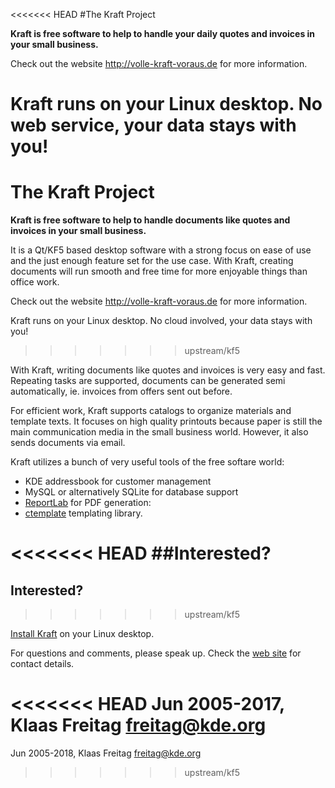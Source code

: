 <<<<<<< HEAD
#The Kraft Project

**Kraft is free software to help to handle your daily quotes and invoices
in your small business.**

Check out the website http://volle-kraft-voraus.de for more information.

Kraft runs on your Linux desktop. No web service, your data stays with you!
=======
# The Kraft Project

**Kraft is free software to help to handle documents like quotes and invoices
in your small business.**

It is a Qt/KF5 based desktop software with a strong focus on ease of use
and the just enough feature set for the use case. With Kraft, creating documents
will run smooth and free time for more enjoyable things than office work.

Check out the website http://volle-kraft-voraus.de for more information.

Kraft runs on your Linux desktop. No cloud involved, your data stays with you!
>>>>>>> upstream/kf5

With Kraft, writing documents like quotes and invoices is very easy and fast.
Repeating tasks are supported, documents can be generated semi automatically,
ie. invoices from offers sent out before.

For efficient work, Kraft supports catalogs to organize materials and
template texts. It focuses on high quality printouts because paper is
still the main communication media in the small business world. However,
it also sends documents via email.

Kraft utilizes a bunch of very useful tools of the free softare world:
- KDE addressbook for customer management
- MySQL or alternatively SQLite for database support
- [ReportLab](http://www.reportlab.com/opensource/) for PDF generation:
- [ctemplate](https://github.com/OlafvdSpek/ctemplate) templating library.

<<<<<<< HEAD
##Interested?
=======
## Interested?
>>>>>>> upstream/kf5

[Install Kraft](http://volle-kraft-voraus.de/Main/Download) on your Linux desktop.

For questions and comments, please speak up. Check the [web site](http://volle-kraft-voraus.de/Main/Contribution)
for contact details.

<<<<<<< HEAD
Jun 2005-2017, Klaas Freitag <freitag@kde.org>
=======
Jun 2005-2018, Klaas Freitag <freitag@kde.org>

>>>>>>> upstream/kf5
